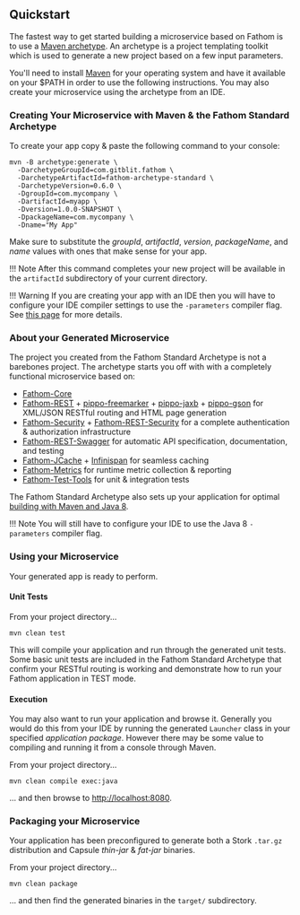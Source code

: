 ## Quickstart

The fastest way to get started building a microservice based on Fathom is to use a [Maven archetype].  An archetype is a project templating toolkit which is used to generate a new project based on a few input parameters.

You'll need to install [Maven] for your operating system and have it available on your $PATH in order to use the following instructions.  You may also create your microservice using the archetype from an IDE.

### Creating Your Microservice with Maven & the Fathom Standard Archetype

To create your app copy & paste the following command to your console:

```
mvn -B archetype:generate \
  -DarchetypeGroupId=com.gitblit.fathom \
  -DarchetypeArtifactId=fathom-archetype-standard \
  -DarchetypeVersion=0.6.0 \
  -DgroupId=com.mycompany \
  -DartifactId=myapp \
  -Dversion=1.0.0-SNAPSHOT \
  -DpackageName=com.mycompany \
  -Dname="My App"
```

Make sure to substitute the *groupId*, *artifactId*, *version*, *packageName*, and *name* values with ones that make sense for your app.

!!! Note
    After this command completes your new project will be available in the `artifactId` subdirectory of your current directory.

!!! Warning
    If you are creating your app with an IDE then you will have to configure your IDE compiler settings to use the `-parameters` compiler flag. See [this page](maven.md) for more details.

### About your Generated Microservice

The project you created from the Fathom Standard Archetype is not a barebones project.  The archetype starts you off with with a completely functional microservice based on:

- [Fathom-Core](about.md)
- [Fathom-REST](rest.md) + [pippo-freemarker] + [pippo-jaxb] + [pippo-gson] for XML/JSON RESTful routing and HTML page generation
- [Fathom-Security](security.md) + [Fathom-REST-Security](rest-security.md) for a complete authentication & authorization infrastructure
- [Fathom-REST-Swagger](rest-swagger.md) for automatic API specification, documentation, and testing
- [Fathom-JCache](jcache.md) + [Infinispan] for seamless caching
- [Fathom-Metrics](metrics.md) for runtime metric collection & reporting
- [Fathom-Test-Tools](testing.md) for unit & integration tests

The Fathom Standard Archetype also sets up your application for optimal [building with Maven and Java 8](maven.md).

!!! Note
    You will still have to configure your IDE to use the Java 8 `-parameters` compiler flag.

### Using your Microservice

Your generated app is ready to perform.

#### Unit Tests

From your project directory...

```
mvn clean test
```

This will compile your application and run through the generated unit tests.  Some basic unit tests are included in the Fathom Standard Archetype that confirm your RESTful routing is working and demonstrate how to run your Fathom application in TEST mode.

#### Execution

You may also want to run your application and browse it.  Generally you would do this from your IDE by running the generated `Launcher` class in your specified *application package*.  However there may be some value to compiling and running it from a console through Maven.

From your project directory...

```
mvn clean compile exec:java
```

... and then browse to [http://localhost:8080](http://localhost:8080).

### Packaging your Microservice

Your application has been preconfigured to generate both a Stork `.tar.gz` distribution and Capsule *thin-jar* & *fat-jar* binaries.

From your project directory...

```
mvn clean package
```

... and then find the generated binaries in the `target/` subdirectory.

[Maven]: http://maven.apache.org/
[Maven archetype]: https://maven.apache.org/guides/introduction/introduction-to-archetypes.html
[pippo-freemarker]: http://www.pippo.ro/doc/templates.html
[pippo-jaxb]: http://www.pippo.ro/doc/content-types.html
[pippo-gson]: http://www.pippo.ro/doc/content-types.html
[Infinispan]: http://infinispan.org
